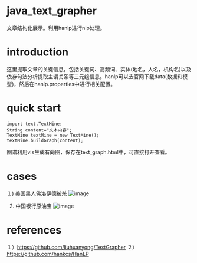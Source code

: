 # java_text_grapher
文章结构化展示。利用hanlp进行nlp处理。
# introduction
这里提取文章的关键信息，包括关键词、高频词、实体(地名，人名，机构名)以及依存句法分析提取主谓关系等三元组信息。hanlp可以去官网下载data(数据和模型)，然后在hanlp.properties中进行相关配置。
# quick start
	import text.TextMine;
    String content="文本内容";
    TextMine textMine = new TextMine();
    textMine.buildGraph(content);
图谱利用vis生成有向图，保存在text_graph.html中，可直接打开查看。

# cases
１) 美国黑人佛洛伊德被杀
![image](https://github.com/jiangnanboy/text_grapher/tree/master/src/main/image/美国黑人佛洛伊德被杀.png)

2) 中国银行原油宝
![image](https://github.com/jiangnanboy/text_grapher/tree/master/src/main/image/中国银行原油宝.png)

# references
１）https://github.com/liuhuanyong/TextGrapher
２）https://github.com/hankcs/HanLP


